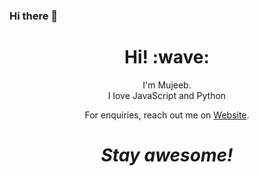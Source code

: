 ### Hi there 👋


<h1 align='center'> Hi! :wave:</h1>
<p align='center'>
I'm Mujeeb.
  <br>
I love JavaScript and Python
</p>
<p align='center'>For enquiries, reach out me on <a href="http://mujeeb.move.pk">Website</a>.</p>

<h1 align='center'><i>Stay awesome!</i></h1

<img src="https://github-readme-stats.vercel.app/api?username=mujeebullahkalwar&show_icons=true">


